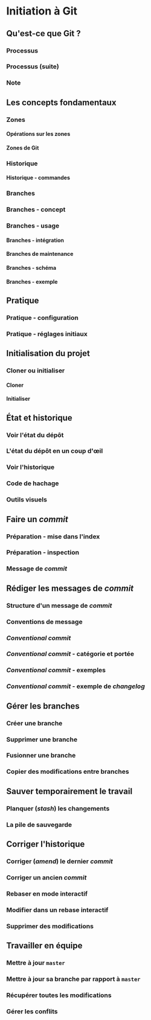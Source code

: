 # Initiation à Git

## Qu'est-ce que Git ?
### Processus
### Processus (suite)
### Note


## Les concepts fondamentaux

### Zones
#### Opérations sur les zones
#### Zones de Git

### Historique
#### Historique - commandes

### Branches
### Branches - concept
### Branches - usage
#### Branches - intégration
#### Branches de maintenance
#### Branches - schéma
#### Branches - exemple


## Pratique
### Pratique - configuration
### Pratique - réglages initiaux


## Initialisation du projet
### Cloner ou initialiser
#### Cloner
#### Initialiser


## État et historique
### Voir l'état du dépôt
### L'état du dépôt en un coup d'œil
### Voir l'historique
### Code de hachage
### Outils visuels


## Faire un _commit_
### Préparation - mise dans l'index
### Préparation - inspection
### Message de _commit_


## Rédiger les messages de _commit_
### Structure d'un message de _commit_
### Conventions de message
### _Conventional commit_
### _Conventional commit_ - catégorie et portée
### _Conventional commit_ - exemples
### _Conventional commit_ - exemple de _changelog_


## Gérer les branches
### Créer une branche
### Supprimer une branche
### Fusionner une branche
### Copier des modifications entre branches

## Sauver temporairement le travail
### Planquer (_stash_) les changements
### La pile de sauvegarde

## Corriger l'historique
### Corriger (_amend_) le dernier _commit_
### Corriger un ancien _commit_
### Rebaser en mode interactif
### Modifier dans un rebase interactif
### Supprimer des modifications


## Travailler en équipe
### Mettre à jour `master`
### Mettre à jour sa branche par rapport à `master`
### Récupérer toutes les modifications
### Gérer les conflits
